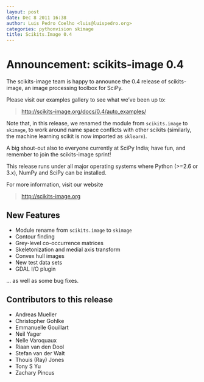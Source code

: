 ```yaml
---
layout: post
date: Dec 8 2011 16:38
author: Luis Pedro Coelho <luis@luispedro.org>
categories: pythonvision skimage
title: Scikits.Image 0.4
---
```


Announcement: scikits-image 0.4
===============================

The scikits-image team is happy to announce the 0.4 release of
scikits-image, an image processing toolbox for SciPy.

Please visit our examples gallery to see what we’ve been up to:

> <http://scikits-image.org/docs/0.4/auto_examples/>

Note that, in this release, we renamed the module from `scikits.image`
to `skimage`, to work around name space conflicts with other scikits
(similarly, the machine learning scikit is now imported as `sklearn`).

A big shout-out also to everyone currently at SciPy India; have fun, and
remember to join the scikits-image sprint!

This release runs under all major operating systems where Python (\>=2.6
or 3.x), NumPy and SciPy can be installed.

For more information, visit our website

> <http://scikits-image.org>

New Features
------------

-   Module rename from `scikits.image` to `skimage`
-   Contour finding
-   Grey-level co-occurrence matrices
-   Skeletonization and medial axis transform
-   Convex hull images
-   New test data sets
-   GDAL I/O plugin

… as well as some bug fixes.

Contributors to this release
----------------------------

-   Andreas Mueller
-   Christopher Gohlke
-   Emmanuelle Gouillart
-   Neil Yager
-   Nelle Varoquaux
-   Riaan van den Dool
-   Stefan van der Walt
-   Thouis (Ray) Jones
-   Tony S Yu
-   Zachary Pincus

